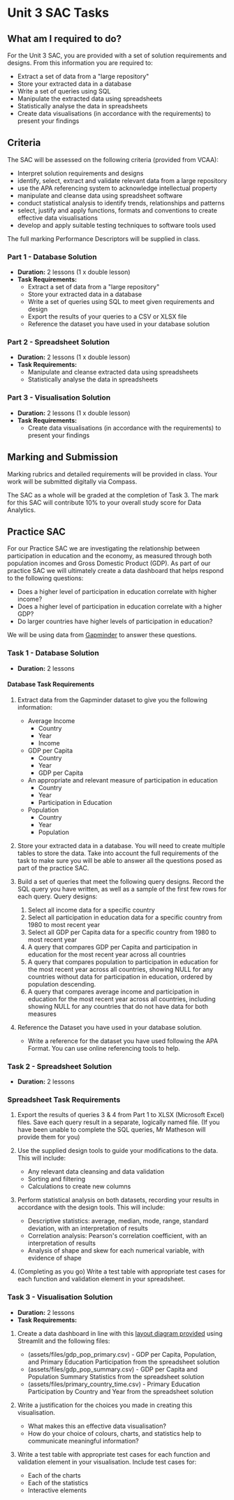 # Unit 3 SAC Tasks

## What am I required to do?

For the Unit 3 SAC, you are provided with a set of solution requirements and designs. From this information you are required to:

- Extract a set of data from a "large repository"
- Store your extracted data in a database
- Write a set of queries using SQL
- Manipulate the extracted data using spreadsheets
- Statistically analyse the data in spreadsheets
- Create data visualisations (in accordance with the requirements) to present your findings

## Criteria

The SAC will be assessed on the following criteria (provided from VCAA):

- Interpret solution requirements and designs
- identify, select, extract and validate relevant data from a large repository
- use the APA referencing system to acknowledge intellectual property
- manipulate and cleanse data using spreadsheet software
- conduct statistical analysis to identify trends, relationships and patterns
- select, justify and apply functions, formats and conventions to create effective data visualisations
- develop and apply suitable testing techniques to software tools used

The full marking Performance Descriptors will be supplied in class.

### Part 1 - Database Solution

- **Duration:** 2 lessons (1 x double lesson)
- **Task Requirements:**
  - Extract a set of data from a "large repository"
  - Store your extracted data in a database
  - Write a set of queries using SQL to meet given requirements and design
  - Export the results of your queries to a CSV or XLSX file
  - Reference the dataset you have used in your database solution

### Part 2 - Spreadsheet Solution

- **Duration:** 2 lessons (1 x double lesson)
- **Task Requirements:**
  - Manipulate and cleanse extracted data using spreadsheets
  - Statistically analyse the data in spreadsheets

### Part 3 - Visualisation Solution

- **Duration:** 2 lessons (1 x double lesson)
- **Task Requirements:**
  - Create data visualisations (in accordance with the requirements) to present your findings

## Marking and Submission

Marking rubrics and detailed requirements will be provided in class. Your work will be submitted digitally via Compass.

The SAC as a whole will be graded at the completion of Task 3. The mark for this SAC will contribute 10% to your overall study score for Data Analytics.

## Practice SAC

For our Practice SAC we are investigating the relationship between participation in education and the economy, as measured through both population incomes and Gross Domestic Product (GDP). As part of our practice SAC we will ultimately create a data dashboard that helps respond to the following questions:

- Does a higher level of participation in education correlate with higher income?
- Does a higher level of participation in education correlate with a higher GDP?
- Do larger countries have higher levels of participation in education?

We will be using data from [Gapminder](https://www.gapminder.org/data/) to answer these questions.

### Task 1 - Database Solution

- **Duration:** 2 lessons

#### Database Task Requirements

1. Extract data from the Gapminder dataset to give you the following information:
   - Average Income
      - Country
      - Year
      - Income
   - GDP per Capita
      - Country
      - Year
      - GDP per Capita
   - An appropriate and relevant measure of participation in education
      - Country
      - Year
      - Participation in Education
   - Population
      - Country
      - Year
      - Population

2. Store your extracted data in a database. You will need to create multiple tables to store the data. Take into account the full requirements of the task to make sure you will be able to answer all the questions posed as part of the practice SAC.

3. Build a set of queries that meet the following query designs. Record the SQL query you have written, as well as a sample of the first few rows for each query. Query designs:
    1. Select all income data for a specific country
    2. Select all participation in education data for a specific country from 1980 to most recent year
    3. Select all GDP per Capita data for a specific country from 1980 to most recent year
    4. A query that compares GDP per Capita and participation in education for the most recent year across all countries
    5. A query that compares population to participation in education for the most recent year across all countries, showing NULL for any countries without data for participation in education, ordered by population descending.
    6. A query that compares average income and participation in education for the most recent year across all countries, including showing NULL for any countries that do not have data for both measures

4. Reference the Dataset you have used in your database solution.
    - Write a reference for the dataset you have used following the APA Format. You can use online referencing tools to help.

### Task 2 - Spreadsheet Solution

- **Duration:** 2 lessons

### Spreadsheet Task Requirements

1. Export the results of queries 3 & 4 from Part 1 to XLSX (Microsoft Excel) files. Save each query result in a separate, logically named file.
(If you have been unable to complete the SQL queries, Mr Matheson will provide them for you)

2. Use the supplied design tools to guide your modifications to the data. This will include:
   - Any relevant data cleansing and data validation
   - Sorting and filtering
   - Calculations to create new columns

3. Perform statistical analysis on both datasets, recording your results in accordance with the design tools. This will include:
   - Descriptive statistics: average, median, mode, range, standard deviation, with an interpretation of results
   - Correlation analysis: Pearson's correlation coefficient, with an interpretation of results
   - Analysis of shape and skew for each numerical variable, with evidence of shape

4. (Completing as you go) Write a test table with appropriate test cases for each function and validation element in your spreadsheet.

### Task 3 - Visualisation Solution

- **Duration:** 2 lessons
- **Task Requirements:**

1. Create a data dashboard in line with this [layout diagram provided]("/assets/files/layout_diagram_visualisation.pdf") using Streamlit and the following files:
   - (assets/files/gdp_pop_primary.csv) - GDP per Capita, Population, and Primary Education Participation from the spreadsheet solution
   - (assets/files/gdp_pop_summary.csv) - GDP per Capita and Population Summary Statistics from the spreadsheet solution
   - (assets/files/primary_country_time.csv) - Primary Education Participation by Country and Year from the spreadsheet solution

2. Write a justification for the choices you made in creating this visualisation.
   - What makes this an effective data visualisation?
   - How do your choice of colours, charts, and statistics help to communicate meaningful information?

3. Write a test table with appropriate test cases for each function and validation element in your visualisation. Include test cases for:
   - Each of the charts
   - Each of the statistics
   - Interactive elements
